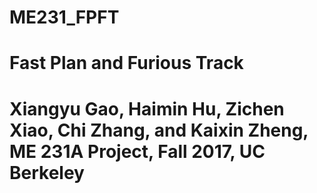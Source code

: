 # ME231_FPFT
# Fast Plan and Furious Track
# Xiangyu Gao, Haimin Hu, Zichen Xiao, Chi Zhang, and Kaixin Zheng, ME 231A Project, Fall 2017, UC Berkeley
